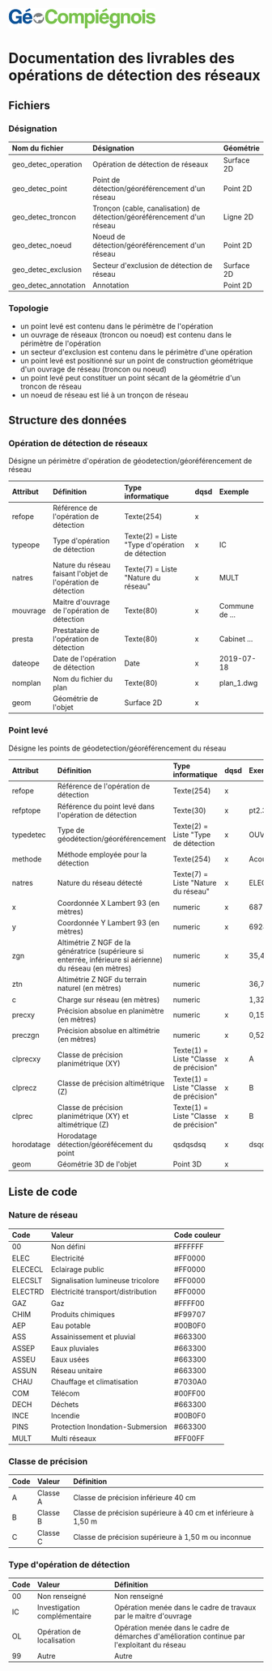 ![picto](/doc/img/Logo_web-GeoCompiegnois.png)

# Documentation des livrables des opérations de détection des réseaux

## Fichiers

### Désignation

|Nom du fichier | Désignation | Géométrie |
|:---|:---|:---|
|geo_detec_operation|Opération de détection de réseaux|Surface 2D|
|geo_detec_point|Point de détection/géoréférencement d'un réseau|Point 2D|
|geo_detec_troncon|Tronçon (cable, canalisation) de détection/géoréférencement d'un réseau|Ligne 2D|
|geo_detec_noeud|Noeud de détection/géoréférencement d'un réseau|Point 2D|
|geo_detec_exclusion|Secteur d'exclusion de détection de réseau|Surface 2D|
|geo_detec_annotation|Annotation|Point 2D|


### Topologie

* un point levé est contenu dans le périmètre de l'opération
* un ouvrage de réseaux (troncon ou noeud) est contenu dans le périmètre de l'opération
* un secteur d'exclusion est contenu dans le périmètre d'une opération
* un point levé est positionné sur un point de construction géométrique d'un ouvrage de réseau (troncon ou noeud)
* un point levé peut constituer un point sécant de la géométrie d'un troncon de réseau
* un noeud de réseau est lié à un tronçon de réseau

## Structure des données

### Opération de détection de réseaux

Désigne un périmètre d'opération de géodetection/géoréférencement de réseau

|Attribut | Définition | Type informatique | dqsd | Exemple | 
|:---|:---|:---|:---|:---|    
|refope|Référence de l'opération de détection|Texte(254)| x |  |
|typeope|Type d'opération de détection|Texte(2) = Liste "Type d'opération de détection | x | IC |
|natres|Nature du réseau faisant l'objet de l'opération de détection|Texte(7) = Liste "Nature du réseau"| x | MULT |
|mouvrage|Maitre d'ouvrage de l'opération de détection|Texte(80)| x | Commune de ... |
|presta|Prestataire de l'opération de détection|Texte(80)| x | Cabinet ... |
|dateope|Date de l'opération de détection|Date| x | 2019-07-18 |
|nomplan|Nom du fichier du plan|Texte(80)| x | plan_1.dwg |
|geom|Géométrie de l'objet| Surface 2D | x |  |

### Point levé

Désigne les points de géodetection/géoréférencement du réseau

|Attribut | Définition | Type informatique | dqsd | Exemple | 
|:---|:---|:---|:---|:---|    
|refope|Référence de l'opération de détection|Texte(254)| x |  |
|refptope|Référence du point levé dans l'opération de détection|Texte(30)| x | pt2.3 |
|typedetec|Type de géodétection/géoréférencement|Texte(2) = Liste "Type de détection | x | OUV |
|methode|Méthode employée pour la détection|Texte(254)| x | Acoustique |
|natres|Nature du réseau détecté|Texte(7) = Liste "Nature du réseau"| x | ELECECL |
|x|Coordonnée X Lambert 93 (en mètres)| numeric | x | 687186,623 |
|y|Coordonnée Y Lambert 93 (en mètres)| numeric | x | 6924318,527 |
|zgn|Altimétrie Z NGF de la génératrice (supérieure si enterrée, inférieure si aérienne) du réseau (en mètres)| numeric | x | 35,421 |
|ztn|Altimétrie Z NGF du terrain naturel (en mètres)| numeric |  | 36,745 |
|c|Charge sur réseau (en mètres)| numeric |  | 1,324 |
|precxy|Précision absolue en planimètre (en mètres)| numeric | x | 0,152 |
|preczgn|Précision absolue en altimétrie (en mètres)| numeric | x | 0,523 |
|clprecxy|Classe de précision planimétrique (XY)| Texte(1) = Liste "Classe de précision" | x | A |
|clprecz|Classe de précision altimétrique (Z)| Texte(1) = Liste "Classe de précision" | x | B |
|clprec|Classe de précision planimétrique (XY) et altimétrique (Z)| Texte(1) = Liste "Classe de précision" | x | B |
|horodatage|Horodatage détection/géoréfécement du point| qsdqsdsq | x | dsqdqs |
|geom|Géométrie 3D de l'objet| Point 3D | x |  |

## Liste de code

### Nature de réseau

|Code|Valeur|Code couleur|
|:---|:---|:---|
|00| Non défini | #FFFFFF |
|ELEC| Electricité | #FF0000 |
|ELECECL| Eclairage public | #FF0000 |
|ELECSLT| Signalisation lumineuse tricolore | #FF0000 |
|ELECTRD| Eléctricité transport/distribution | #FF0000 |
|GAZ| Gaz | #FFFF00 |
|CHIM|Produits chimiques|#F99707|
|AEP|Eau potable|#00B0F0|
|ASS|Assainissement et pluvial|#663300|
|ASSEP|Eaux pluviales|#663300|
|ASSEU|Eaux usées|#663300|
|ASSUN|Réseau unitaire|#663300|
|CHAU|Chauffage et climatisation|#7030A0|
|COM|Télécom|#00FF00|
|DECH|Déchets|#663300|
|INCE|Incendie|#00B0F0|
|PINS|Protection Inondation-Submersion|#663300|
|MULT|Multi réseaux|#FF00FF|

### Classe de précision

|Code|Valeur|Définition|
|:---|:---|:---|
|A| Classe A | Classe de précision inférieure 40 cm |
|B| Classe B | Classe de précision supérieure à 40 cm et inférieure à 1,50 m |
|C| Classe C | Classe de précision supérieure à 1,50 m ou inconnue |

### Type d'opération de détection

|Code|Valeur|Définition|
|:---|:---|:---|
|00| Non renseigné | Non renseigné |
|IC| Investigation complémentaire | Opération menée dans le cadre de travaux par le maitre d'ouvrage |
|OL| Opération de localisation | Opération menée dans le cadre de démarches d'amélioration continue par l'exploitant du réseau |
|99| Autre | Autre |
